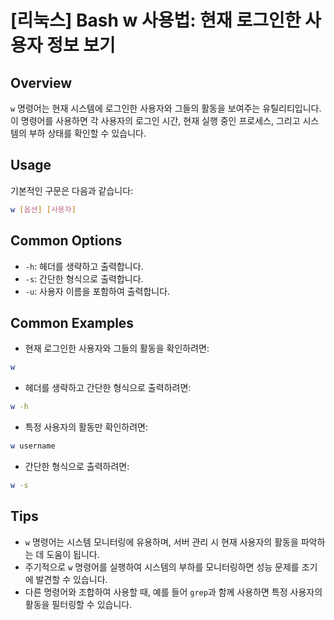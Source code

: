 # [리눅스] Bash w 사용법: 현재 로그인한 사용자 정보 보기

## Overview
`w` 명령어는 현재 시스템에 로그인한 사용자와 그들의 활동을 보여주는 유틸리티입니다. 이 명령어를 사용하면 각 사용자의 로그인 시간, 현재 실행 중인 프로세스, 그리고 시스템의 부하 상태를 확인할 수 있습니다.

## Usage
기본적인 구문은 다음과 같습니다:
```bash
w [옵션] [사용자]
```

## Common Options
- `-h`: 헤더를 생략하고 출력합니다.
- `-s`: 간단한 형식으로 출력합니다.
- `-u`: 사용자 이름을 포함하여 출력합니다.

## Common Examples
- 현재 로그인한 사용자와 그들의 활동을 확인하려면:
```bash
w
```

- 헤더를 생략하고 간단한 형식으로 출력하려면:
```bash
w -h
```

- 특정 사용자의 활동만 확인하려면:
```bash
w username
```

- 간단한 형식으로 출력하려면:
```bash
w -s
```

## Tips
- `w` 명령어는 시스템 모니터링에 유용하며, 서버 관리 시 현재 사용자의 활동을 파악하는 데 도움이 됩니다.
- 주기적으로 `w` 명령어를 실행하여 시스템의 부하를 모니터링하면 성능 문제를 조기에 발견할 수 있습니다.
- 다른 명령어와 조합하여 사용할 때, 예를 들어 `grep`과 함께 사용하면 특정 사용자의 활동을 필터링할 수 있습니다.